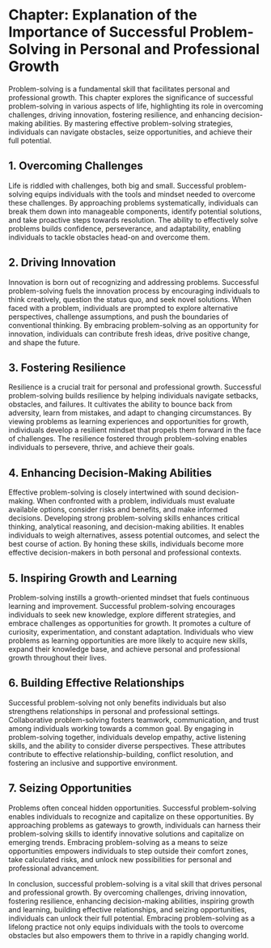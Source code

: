 Chapter: Explanation of the Importance of Successful Problem-Solving in Personal and Professional Growth
========================================================================================================

Problem-solving is a fundamental skill that facilitates personal and professional growth. This chapter explores the significance of successful problem-solving in various aspects of life, highlighting its role in overcoming challenges, driving innovation, fostering resilience, and enhancing decision-making abilities. By mastering effective problem-solving strategies, individuals can navigate obstacles, seize opportunities, and achieve their full potential.

**1. Overcoming Challenges**
----------------------------

Life is riddled with challenges, both big and small. Successful problem-solving equips individuals with the tools and mindset needed to overcome these challenges. By approaching problems systematically, individuals can break them down into manageable components, identify potential solutions, and take proactive steps towards resolution. The ability to effectively solve problems builds confidence, perseverance, and adaptability, enabling individuals to tackle obstacles head-on and overcome them.

**2. Driving Innovation**
-------------------------

Innovation is born out of recognizing and addressing problems. Successful problem-solving fuels the innovation process by encouraging individuals to think creatively, question the status quo, and seek novel solutions. When faced with a problem, individuals are prompted to explore alternative perspectives, challenge assumptions, and push the boundaries of conventional thinking. By embracing problem-solving as an opportunity for innovation, individuals can contribute fresh ideas, drive positive change, and shape the future.

**3. Fostering Resilience**
---------------------------

Resilience is a crucial trait for personal and professional growth. Successful problem-solving builds resilience by helping individuals navigate setbacks, obstacles, and failures. It cultivates the ability to bounce back from adversity, learn from mistakes, and adapt to changing circumstances. By viewing problems as learning experiences and opportunities for growth, individuals develop a resilient mindset that propels them forward in the face of challenges. The resilience fostered through problem-solving enables individuals to persevere, thrive, and achieve their goals.

**4. Enhancing Decision-Making Abilities**
------------------------------------------

Effective problem-solving is closely intertwined with sound decision-making. When confronted with a problem, individuals must evaluate available options, consider risks and benefits, and make informed decisions. Developing strong problem-solving skills enhances critical thinking, analytical reasoning, and decision-making abilities. It enables individuals to weigh alternatives, assess potential outcomes, and select the best course of action. By honing these skills, individuals become more effective decision-makers in both personal and professional contexts.

**5. Inspiring Growth and Learning**
------------------------------------

Problem-solving instills a growth-oriented mindset that fuels continuous learning and improvement. Successful problem-solving encourages individuals to seek new knowledge, explore different strategies, and embrace challenges as opportunities for growth. It promotes a culture of curiosity, experimentation, and constant adaptation. Individuals who view problems as learning opportunities are more likely to acquire new skills, expand their knowledge base, and achieve personal and professional growth throughout their lives.

**6. Building Effective Relationships**
---------------------------------------

Successful problem-solving not only benefits individuals but also strengthens relationships in personal and professional settings. Collaborative problem-solving fosters teamwork, communication, and trust among individuals working towards a common goal. By engaging in problem-solving together, individuals develop empathy, active listening skills, and the ability to consider diverse perspectives. These attributes contribute to effective relationship-building, conflict resolution, and fostering an inclusive and supportive environment.

**7. Seizing Opportunities**
----------------------------

Problems often conceal hidden opportunities. Successful problem-solving enables individuals to recognize and capitalize on these opportunities. By approaching problems as gateways to growth, individuals can harness their problem-solving skills to identify innovative solutions and capitalize on emerging trends. Embracing problem-solving as a means to seize opportunities empowers individuals to step outside their comfort zones, take calculated risks, and unlock new possibilities for personal and professional advancement.

In conclusion, successful problem-solving is a vital skill that drives personal and professional growth. By overcoming challenges, driving innovation, fostering resilience, enhancing decision-making abilities, inspiring growth and learning, building effective relationships, and seizing opportunities, individuals can unlock their full potential. Embracing problem-solving as a lifelong practice not only equips individuals with the tools to overcome obstacles but also empowers them to thrive in a rapidly changing world.
